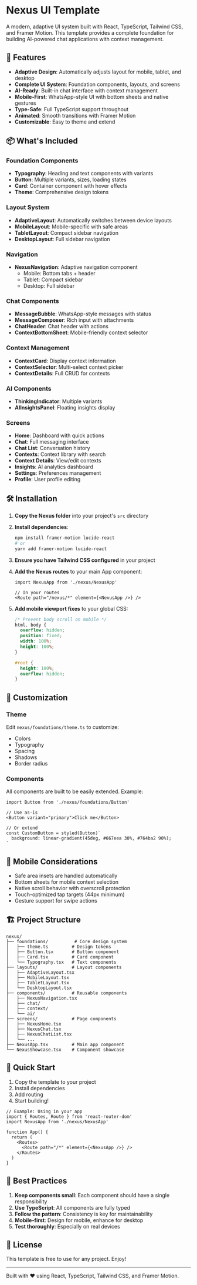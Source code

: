 # Nexus UI Template

A modern, adaptive UI system built with React, TypeScript, Tailwind CSS, and Framer Motion. This template provides a complete foundation for building AI-powered chat applications with context management.

## 🚀 Features

- **Adaptive Design**: Automatically adjusts layout for mobile, tablet, and desktop
- **Complete UI System**: Foundation components, layouts, and screens
- **AI-Ready**: Built-in chat interface with context management
- **Mobile-First**: WhatsApp-style UI with bottom sheets and native gestures
- **Type-Safe**: Full TypeScript support throughout
- **Animated**: Smooth transitions with Framer Motion
- **Customizable**: Easy to theme and extend

## 📦 What's Included

### Foundation Components
- **Typography**: Heading and text components with variants
- **Button**: Multiple variants, sizes, loading states
- **Card**: Container component with hover effects
- **Theme**: Comprehensive design tokens

### Layout System
- **AdaptiveLayout**: Automatically switches between device layouts
- **MobileLayout**: Mobile-specific with safe areas
- **TabletLayout**: Compact sidebar navigation
- **DesktopLayout**: Full sidebar navigation

### Navigation
- **NexusNavigation**: Adaptive navigation component
  - Mobile: Bottom tabs + header
  - Tablet: Compact sidebar
  - Desktop: Full sidebar

### Chat Components
- **MessageBubble**: WhatsApp-style messages with status
- **MessageComposer**: Rich input with attachments
- **ChatHeader**: Chat header with actions
- **ContextBottomSheet**: Mobile-friendly context selector

### Context Management
- **ContextCard**: Display context information
- **ContextSelector**: Multi-select context picker
- **ContextDetails**: Full CRUD for contexts

### AI Components
- **ThinkingIndicator**: Multiple variants
- **AIInsightsPanel**: Floating insights display

### Screens
- **Home**: Dashboard with quick actions
- **Chat**: Full messaging interface
- **Chat List**: Conversation history
- **Contexts**: Context library with search
- **Context Details**: View/edit contexts
- **Insights**: AI analytics dashboard
- **Settings**: Preferences management
- **Profile**: User profile editing

## 🛠️ Installation

1. **Copy the Nexus folder** into your project's `src` directory

2. **Install dependencies**:
   ```bash
   npm install framer-motion lucide-react
   # or
   yarn add framer-motion lucide-react
   ```

3. **Ensure you have Tailwind CSS configured** in your project

4. **Add the Nexus routes** to your main App component:
   ```tsx
   import NexusApp from './nexus/NexusApp'
   
   // In your routes
   <Route path="/nexus/*" element={<NexusApp />} />
   ```

5. **Add mobile viewport fixes** to your global CSS:
   ```css
   /* Prevent body scroll on mobile */
   html, body {
     overflow: hidden;
     position: fixed;
     width: 100%;
     height: 100%;
   }
   
   #root {
     height: 100%;
     overflow: hidden;
   }
   ```

## 🎨 Customization

### Theme
Edit `nexus/foundations/theme.ts` to customize:
- Colors
- Typography
- Spacing
- Shadows
- Border radius

### Components
All components are built to be easily extended. Example:

```tsx
import Button from './nexus/foundations/Button'

// Use as-is
<Button variant="primary">Click me</Button>

// Or extend
const CustomButton = styled(Button)`
  background: linear-gradient(45deg, #667eea 30%, #764ba2 90%);
`
```

## 📱 Mobile Considerations

- Safe area insets are handled automatically
- Bottom sheets for mobile context selection
- Native scroll behavior with overscroll protection
- Touch-optimized tap targets (44px minimum)
- Gesture support for swipe actions

## 🏗️ Project Structure

```
nexus/
├── foundations/          # Core design system
│   ├── theme.ts         # Design tokens
│   ├── Button.tsx       # Button component
│   ├── Card.tsx         # Card component
│   └── Typography.tsx   # Text components
├── layouts/             # Layout components
│   ├── AdaptiveLayout.tsx
│   ├── MobileLayout.tsx
│   ├── TabletLayout.tsx
│   └── DesktopLayout.tsx
├── components/          # Reusable components
│   ├── NexusNavigation.tsx
│   ├── chat/
│   ├── context/
│   └── ai/
├── screens/             # Page components
│   ├── NexusHome.tsx
│   ├── NexusChat.tsx
│   ├── NexusChatList.tsx
│   └── ...
├── NexusApp.tsx         # Main app component
└── NexusShowcase.tsx    # Component showcase
```

## 🚀 Quick Start

1. Copy the template to your project
2. Install dependencies
3. Add routing
4. Start building!

```tsx
// Example: Using in your app
import { Routes, Route } from 'react-router-dom'
import NexusApp from './nexus/NexusApp'

function App() {
  return (
    <Routes>
      <Route path="/*" element={<NexusApp />} />
    </Routes>
  )
}
```

## 🤝 Best Practices

1. **Keep components small**: Each component should have a single responsibility
2. **Use TypeScript**: All components are fully typed
3. **Follow the pattern**: Consistency is key for maintainability
4. **Mobile-first**: Design for mobile, enhance for desktop
5. **Test thoroughly**: Especially on real devices

## 📄 License

This template is free to use for any project. Enjoy!

---

Built with ❤️ using React, TypeScript, Tailwind CSS, and Framer Motion.